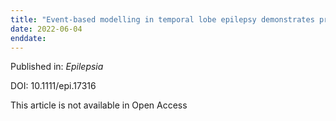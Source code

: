 ```yaml
---
title: "Event-based modelling in temporal lobe epilepsy demonstrates progressive atrophy from cross-sectional data."
date: 2022-06-04
enddate:
---
```


Published in: *Epilepsia*

DOI: 10.1111/epi.17316

This article is not available in Open Access


